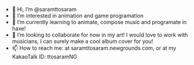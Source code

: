 - 👋 Hi, I’m @saramttosaram
- 👀 I’m interested in animation and game programation
- 🌱 I’m currently learning to animate, compose music and programate in haxe!
- 💞️ I’m looking to collaborate for now in my art! I would love to work with musicians, I can surely make a cool album cover for you!
- 📫 How to reach me: at saramttosaram.newgrounds.com, or at my KakaoTalk ID: ttosaramNG

<!---
saramttosaram/saramttosaram is a ✨ special ✨ repository because its `README.md` (this file) appears on your GitHub profile.
You can click the Preview link to take a look at your changes.
--->
